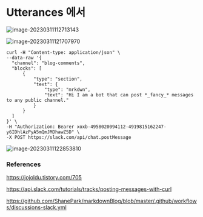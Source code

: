# Utterances 에서 





![image-20230311112713143](/Users/eisen/Documents/Github/blog-contents-b/software/version-control/github/Untitled.assets/image-20230311112713143.png)



![image-20230311121707970](/Users/eisen/Documents/Github/blog-contents-b/software/version-control/github/Untitled.assets/image-20230311121707970.png)



```shell
curl -H "Content-type: application/json" \
--data-raw '{
  "channel": "blog-comments",
  "blocks": [
      {
          "type": "section",
          "text": {
              "type": "mrkdwn",
              "text": "Hi I am a bot that can post *_fancy_* messages to any public channel."
          }
      }
  ]
}' \
-H "Authorization: Bearer xoxb-4958020094112-4919815162247-y6IDhlAzPyA5mQmJMDhawZ5D" \
-X POST https://slack.com/api/chat.postMessage
```



![image-20230311122853810](/Users/eisen/Documents/Github/blog-contents-b/software/version-control/github/Untitled.assets/image-20230311122853810.png)





### References

https://jojoldu.tistory.com/705

https://api.slack.com/tutorials/tracks/posting-messages-with-curl

https://github.com/ShanePark/markdownBlog/blob/master/.github/workflows/discussions-slack.yml